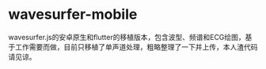 # wavesurfer-mobile
wavesurfer.js的安卓原生和flutter的移植版本，包含波型、频谱和ECG绘图，基于工作需要而做，目前只移植了单声道处理，粗略整理了一下并上传，本人渣代码请见谅。
